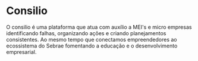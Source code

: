# Consilio

O consilio é uma plataforma que atua com auxílio a MEI's e micro empresas identificando falhas, organizando ações e criando planejamentos consistentes. Ao mesmo tempo que conectamos empreendedores ao ecossistema do Sebrae fomentando a educação e o desenvolvimento empresarial.

